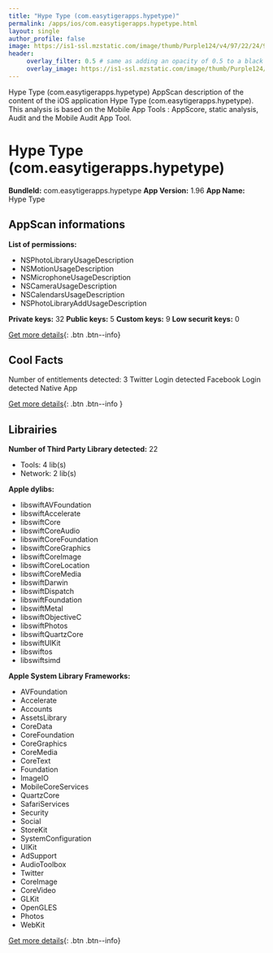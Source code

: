 ```yaml
---
title: "Hype Type (com.easytigerapps.hypetype)"
permalink: /apps/ios/com.easytigerapps.hypetype.html
layout: single
author_profile: false
image: https://is1-ssl.mzstatic.com/image/thumb/Purple124/v4/97/22/24/97222428-3eb6-a365-7f19-94bdc1ef631b/AppIcon-1x_U007emarketing-0-5-0-0-85-220.png/512x512bb.jpg
header: 
     overlay_filter: 0.5 # same as adding an opacity of 0.5 to a black background
     overlay_image: https://is1-ssl.mzstatic.com/image/thumb/Purple124/v4/97/22/24/97222428-3eb6-a365-7f19-94bdc1ef631b/AppIcon-1x_U007emarketing-0-5-0-0-85-220.png/512x512bb.jpg
---
```

Hype Type (com.easytigerapps.hypetype) AppScan description of the content of the iOS application Hype Type (com.easytigerapps.hypetype). This analysis is based on the Mobile App Tools : AppScore, static analysis, Audit and the Mobile Audit App Tool.

# Hype Type (com.easytigerapps.hypetype)

**BundleId:** com.easytigerapps.hypetype
**App Version:** 1.96
**App Name:** Hype Type


## AppScan informations 

**List of permissions:** 
- NSPhotoLibraryUsageDescription
- NSMotionUsageDescription
- NSMicrophoneUsageDescription
- NSCameraUsageDescription
- NSCalendarsUsageDescription
- NSPhotoLibraryAddUsageDescription
  
  
**Private keys:** 32
**Public keys:** 5
**Custom keys:** 9
**Low securit keys:** 0
  
[Get more details](/pricing.html){: .btn .btn--info}

## Cool Facts

Number of entitlements detected: 3
Twitter Login detected
Facebook Login detected
Native App
  
[Get more details](/pricing.html){: .btn .btn--info }

## Librairies 
**Number of Third Party Library detected:** 22
- Tools: 4 lib(s)
- Network: 2 lib(s)


**Apple dylibs:**
- libswiftAVFoundation
- libswiftAccelerate
- libswiftCore
- libswiftCoreAudio
- libswiftCoreFoundation
- libswiftCoreGraphics
- libswiftCoreImage
- libswiftCoreLocation
- libswiftCoreMedia
- libswiftDarwin
- libswiftDispatch
- libswiftFoundation
- libswiftMetal
- libswiftObjectiveC
- libswiftPhotos
- libswiftQuartzCore
- libswiftUIKit
- libswiftos
- libswiftsimd


**Apple System Library Frameworks:**
- AVFoundation
- Accelerate
- Accounts
- AssetsLibrary
- CoreData
- CoreFoundation
- CoreGraphics
- CoreMedia
- CoreText
- Foundation
- ImageIO
- MobileCoreServices
- QuartzCore
- SafariServices
- Security
- Social
- StoreKit
- SystemConfiguration
- UIKit
- AdSupport
- AudioToolbox
- Twitter
- CoreImage
- CoreVideo
- GLKit
- OpenGLES
- Photos
- WebKit


  
[Get more details](/pricing.html){: .btn .btn--info}

